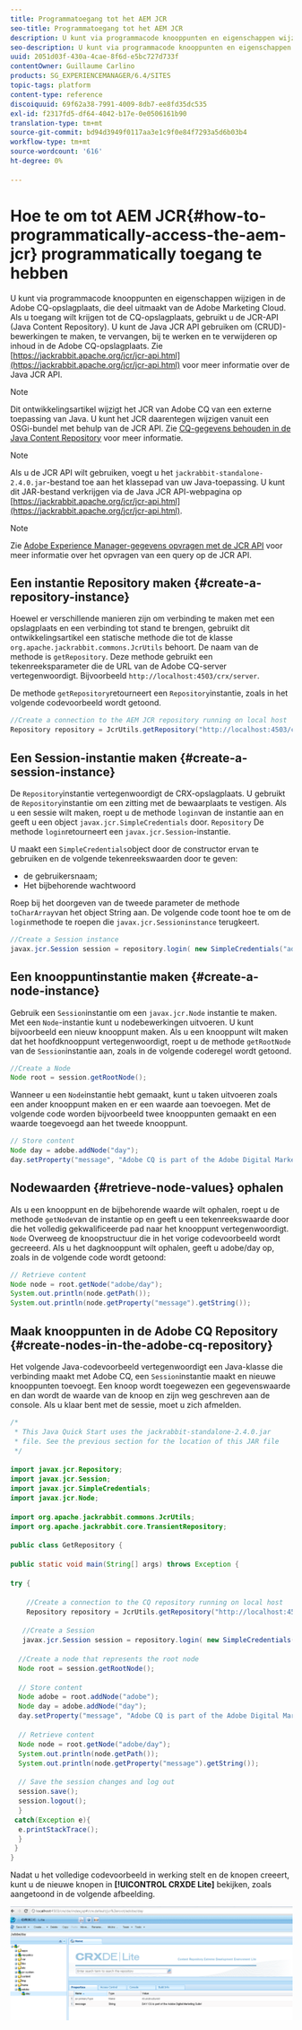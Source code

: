 ```yaml
---
title: Programmatoegang tot het AEM JCR
seo-title: Programmatoegang tot het AEM JCR
description: U kunt via programmacode knooppunten en eigenschappen wijzigen die zich bevinden in de AEM opslagplaats, die deel uitmaakt van de Adobe Marketing Cloud
seo-description: U kunt via programmacode knooppunten en eigenschappen wijzigen die zich bevinden in de AEM opslagplaats, die deel uitmaakt van de Adobe Marketing Cloud
uuid: 2051d03f-430a-4cae-8f6d-e5bc727d733f
contentOwner: Guillaume Carlino
products: SG_EXPERIENCEMANAGER/6.4/SITES
topic-tags: platform
content-type: reference
discoiquuid: 69f62a38-7991-4009-8db7-ee8fd35dc535
exl-id: f2317fd5-df64-4042-b17e-0e0506161b90
translation-type: tm+mt
source-git-commit: bd94d3949f0117aa3e1c9f0e84f7293a5d6b03b4
workflow-type: tm+mt
source-wordcount: '616'
ht-degree: 0%

---
```


# Hoe te om tot AEM JCR{#how-to-programmatically-access-the-aem-jcr} programmatically toegang te hebben

U kunt via programmacode knooppunten en eigenschappen wijzigen in de Adobe CQ-opslagplaats, die deel uitmaakt van de Adobe Marketing Cloud. Als u toegang wilt krijgen tot de CQ-opslagplaats, gebruikt u de JCR-API (Java Content Repository). U kunt de Java JCR API gebruiken om (CRUD)-bewerkingen te maken, te vervangen, bij te werken en te verwijderen op inhoud in de Adobe CQ-opslagplaats. Zie [https://jackrabbit.apache.org/jcr/jcr-api.html](https://jackrabbit.apache.org/jcr/jcr-api.html) voor meer informatie over de Java JCR API.

>[!NOTE]
>
>Dit ontwikkelingsartikel wijzigt het JCR van Adobe CQ van een externe toepassing van Java. U kunt het JCR daarentegen wijzigen vanuit een OSGi-bundel met behulp van de JCR API. Zie [CQ-gegevens behouden in de Java Content Repository](https://helpx.adobe.com/experience-manager/using/persisting-cq-data-java-content1.html) voor meer informatie.

>[!NOTE]
>
>Als u de JCR API wilt gebruiken, voegt u het `jackrabbit-standalone-2.4.0.jar`-bestand toe aan het klassepad van uw Java-toepassing. U kunt dit JAR-bestand verkrijgen via de Java JCR API-webpagina op [https://jackrabbit.apache.org/jcr/jcr-api.html](https://jackrabbit.apache.org/jcr/jcr-api.html).

>[!NOTE]
>
>Zie [Adobe Experience Manager-gegevens opvragen met de JCR API](https://helpx.adobe.com/experience-manager/using/querying-experience-manager-data-using1.html) voor meer informatie over het opvragen van een query op de JCR API.

## Een instantie Repository maken {#create-a-repository-instance}

Hoewel er verschillende manieren zijn om verbinding te maken met een opslagplaats en een verbinding tot stand te brengen, gebruikt dit ontwikkelingsartikel een statische methode die tot de klasse `org.apache.jackrabbit.commons.JcrUtils` behoort. De naam van de methode is `getRepository`. Deze methode gebruikt een tekenreeksparameter die de URL van de Adobe CQ-server vertegenwoordigt. Bijvoorbeeld `http://localhost:4503/crx/server`.

De methode `getRepository`retourneert een `Repository`instantie, zoals in het volgende codevoorbeeld wordt getoond.

```java
//Create a connection to the AEM JCR repository running on local host
Repository repository = JcrUtils.getRepository("http://localhost:4503/crx/server");
```

## Een Session-instantie maken {#create-a-session-instance}

De `Repository`instantie vertegenwoordigt de CRX-opslagplaats. U gebruikt de `Repository`instantie om een zitting met de bewaarplaats te vestigen. Als u een sessie wilt maken, roept u de methode `login`van de instantie aan en geeft u een object `javax.jcr.SimpleCredentials` door. `Repository` De methode `login`retourneert een `javax.jcr.Session`-instantie.

U maakt een `SimpleCredentials`object door de constructor ervan te gebruiken en de volgende tekenreekswaarden door te geven:

* de gebruikersnaam;
* Het bijbehorende wachtwoord

Roep bij het doorgeven van de tweede parameter de methode `toCharArray`van het object String aan. De volgende code toont hoe te om de `login`methode te roepen die `javax.jcr.Sessioninstance` terugkeert.

```java
//Create a Session instance
javax.jcr.Session session = repository.login( new SimpleCredentials("admin", "admin".toCharArray()));
```

## Een knooppuntinstantie maken {#create-a-node-instance}

Gebruik een `Session`instantie om een `javax.jcr.Node` instantie te maken. Met een `Node`-instantie kunt u nodebewerkingen uitvoeren. U kunt bijvoorbeeld een nieuw knooppunt maken. Als u een knooppunt wilt maken dat het hoofdknooppunt vertegenwoordigt, roept u de methode `getRootNode` van de `Session`instantie aan, zoals in de volgende coderegel wordt getoond.

```java
//Create a Node
Node root = session.getRootNode();
```

Wanneer u een `Node`instantie hebt gemaakt, kunt u taken uitvoeren zoals een ander knooppunt maken en er een waarde aan toevoegen. Met de volgende code worden bijvoorbeeld twee knooppunten gemaakt en een waarde toegevoegd aan het tweede knooppunt.

```java
// Store content 
Node day = adobe.addNode("day");
day.setProperty("message", "Adobe CQ is part of the Adobe Digital Marketing Suite!");
```

## Nodewaarden {#retrieve-node-values} ophalen

Als u een knooppunt en de bijbehorende waarde wilt ophalen, roept u de methode `getNode`van de instantie op en geeft u een tekenreekswaarde door die het volledig gekwalificeerde pad naar het knooppunt vertegenwoordigt. `Node` Overweeg de knoopstructuur die in het vorige codevoorbeeld wordt gecreeerd. Als u het dagknooppunt wilt ophalen, geeft u adobe/day op, zoals in de volgende code wordt getoond:

```java
// Retrieve content
Node node = root.getNode("adobe/day");
System.out.println(node.getPath());
System.out.println(node.getProperty("message").getString());
```

## Maak knooppunten in de Adobe CQ Repository {#create-nodes-in-the-adobe-cq-repository}

Het volgende Java-codevoorbeeld vertegenwoordigt een Java-klasse die verbinding maakt met Adobe CQ, een `Session`instantie maakt en nieuwe knooppunten toevoegt. Een knoop wordt toegewezen een gegevenswaarde en dan wordt de waarde van de knoop en zijn weg geschreven aan de console. Als u klaar bent met de sessie, moet u zich afmelden.

```java
/*
 * This Java Quick Start uses the jackrabbit-standalone-2.4.0.jar
 * file. See the previous section for the location of this JAR file
 */
 
import javax.jcr.Repository; 
import javax.jcr.Session; 
import javax.jcr.SimpleCredentials; 
import javax.jcr.Node; 
 
import org.apache.jackrabbit.commons.JcrUtils;
import org.apache.jackrabbit.core.TransientRepository;

public class GetRepository {

public static void main(String[] args) throws Exception { 
 
try { 
 
    //Create a connection to the CQ repository running on local host 
    Repository repository = JcrUtils.getRepository("http://localhost:4503/crx/server");
   
   //Create a Session
   javax.jcr.Session session = repository.login( new SimpleCredentials("admin", "admin".toCharArray())); 
 
  //Create a node that represents the root node
  Node root = session.getRootNode(); 
 
  // Store content 
  Node adobe = root.addNode("adobe"); 
  Node day = adobe.addNode("day"); 
  day.setProperty("message", "Adobe CQ is part of the Adobe Digital Marketing Suite!");

  // Retrieve content 
  Node node = root.getNode("adobe/day"); 
  System.out.println(node.getPath()); 
  System.out.println(node.getProperty("message").getString()); 
 
  // Save the session changes and log out
  session.save(); 
  session.logout();
  }
 catch(Exception e){
  e.printStackTrace();
  }
 } 
}
```

Nadat u het volledige codevoorbeeld in werking stelt en de knopen creeert, kunt u de nieuwe knopen in **[!UICONTROL CRXDE Lite]** bekijken, zoals aangetoond in de volgende afbeelding.

![chlimage_1-68](assets/chlimage_1-68.png)
